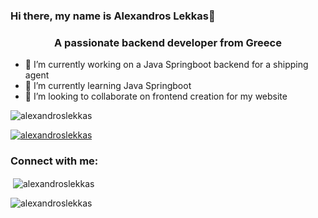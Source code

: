 ### Hi there, my name is Alexandros Lekkas👋
<h3 align="center">A passionate backend developer from Greece</h3>

- 🔭 I’m currently working on a Java Springboot backend for a shipping agent
- 🌱 I’m currently learning Java Springboot
- 👯 I’m looking to collaborate on frontend creation for my website

<p align="left"> <img src="https://komarev.com/ghpvc/?username=alexandroslekkas&label=Profile%20views&color=0e75b6&style=flat" alt="alexandroslekkas" /> </p>

<p align="left"> <a href="https://github.com/ryo-ma/github-profile-trophy"><img src="https://github-profile-trophy.vercel.app/?username=alexandroslekkas" alt="alexandroslekkas" /></a> </p>

<h3 align="left">Connect with me:</h3>
<p align="left">
</p>

<p>&nbsp;<img align="center" src="https://github-readme-stats.vercel.app/api?username=alexandroslekkas&show_icons=true&locale=en" alt="alexandroslekkas" /></p>

<p><img align="center" src="https://github-readme-streak-stats.herokuapp.com/?user=alexandroslekkas&" alt="alexandroslekkas" /></p>
